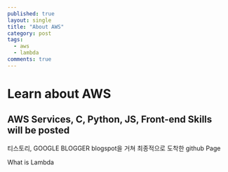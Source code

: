 ```yaml
---
published: true
layout: single
title: "About AWS"
category: post
tags:
  - aws
  - lambda
comments: true
---
```


Learn about AWS
=============

AWS Services, C, Python, JS, Front-end Skills will be posted
------------

티스토리, GOOGLE BLOGGER blogspot을 거쳐 최종적으로 도착한 github Page

What is Lambda

